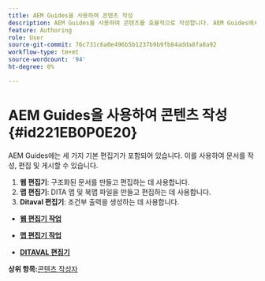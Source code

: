 ```yaml
---
title: AEM Guides을 사용하여 콘텐츠 작성
description: AEM Guides을 사용하여 콘텐츠를 효율적으로 작성합니다. AEM Guides에서 문서를 만들고, 편집하고, 게시하는 방법에 대해 알아봅니다.
feature: Authoring
role: User
source-git-commit: 76c731c6a0e496b5b1237b9b9fb84adda8fa8a92
workflow-type: tm+mt
source-wordcount: '94'
ht-degree: 0%

---
```


# AEM Guides을 사용하여 콘텐츠 작성 {#id221EB0P0E20}

AEM Guides에는 세 가지 기본 편집기가 포함되어 있습니다. 이를 사용하여 문서를 작성, 편집 및 게시할 수 있습니다.

1. **웹 편집기**: 구조화된 문서를 만들고 편집하는 데 사용합니다.
1. **맵 편집기**: DITA 맵 및 북맵 파일을 만들고 편집하는 데 사용합니다.
1. **Ditaval 편집기**: 조건부 출력을 생성하는 데 사용합니다.

- **[웹 편집기 작업](web-editor.md)**

- **[맵 편집기 작업](map-editor.md)**

- **[DITAVAL 편집기](ditaval-editor.md)**


**상위 항목:**[&#x200B;콘텐츠 작성자](authoring-content.md)
